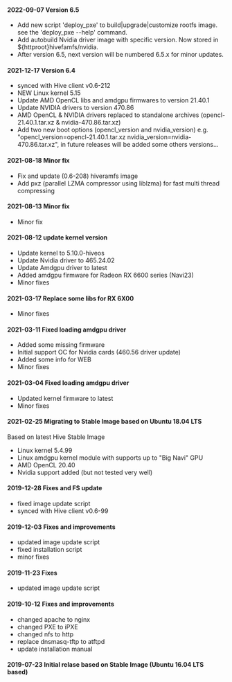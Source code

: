 #### 2022-09-07 Version 6.5
* Add new script 'deploy_pxe' to build|upgrade|customize rootfs image. see the 'deploy_pxe --help' command.
* Add autobuild Nvidia driver image with specific version. Now stored in ${httproot}hivefamfs/nvidia.
* After version 6.5, next version will be numbered 6.5.x for minor updates.

#### 2021-12-17 Version 6.4
* synced with Hive client v0.6-212
* NEW Linux kernel 5.15
* Update AMD OpenCL libs and amdgpu firmwares to version 21.40.1
* Update NVIDIA drivers to version 470.86
* AMD OpenCL & NVIDIA drivers replaced to standalone archives (opencl-21.40.1.tar.xz & nvidia-470.86.tar.xz)
* Add two new boot options (opencl_version and nvidia_version)
    e.g. "opencl_version=opencl-21.40.1.tar.xz nvidia_version=nvidia-470.86.tar.xz", 
    in future releases will be added some others versions...


#### 2021-08-18 Minor fix
* Fix and update (0.6-208) hiveramfs image
* Add pxz (parallel LZMA compressor using liblzma) for fast multi thread compressing


#### 2021-08-13 Minor fix
* Minor fix

#### 2021-08-12 update kernel version
* Update kernel to 5.10.0-hiveos
* Update Nvidia driver to 465.24.02
* Update Amdgpu driver to latest
* Added amdgpu firmware for Radeon RX 6600 series (Navi23)
* Minor fixes

#### 2021-03-17 Replace some libs for RX 6X00
* Minor fixes

#### 2021-03-11 Fixed loading amdgpu driver
* Added some missing firmware
* Initial support OC for Nvidia cards (460.56 driver update)
* Added some info for WEB
* Minor fixes

#### 2021-03-04 Fixed loading amdgpu driver
* Updated kernel firmware to latest 
* Minor fixes
 
#### 2021-02-25 Migrating to Stable Image based on Ubuntu 18.04 LTS
Based on latest Hive Stable Image
* Linux kernel 5.4.99
* Linux amdgpu kernel module  with supports up to "Big Navi" GPU
* AMD OpenCL 20.40
* Nvidia support added (but not tested very well)

#### 2019-12-28 Fixes and FS update
* fixed image update script
* synced with Hive client v0.6-99

#### 2019-12-03 Fixes and improvements
* updated image update script
* fixed installation script
* minor fixes

#### 2019-11-23 Fixes
* updated image update script

#### 2019-10-12 Fixes and improvements
* changed apache to nginx
* changed PXE to iPXE
* changed nfs to http
* replace dnsmasq-tftp to atftpd
* update installation manual

#### 2019-07-23 Initial relase based on Stable Image (Ubuntu 16.04 LTS based)
